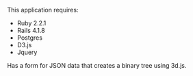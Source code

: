 This application requires:

- Ruby 2.2.1
- Rails 4.1.8
- Postgres
- D3.js
- Jquery

Has a form for JSON data that creates a binary tree using 3d.js.
